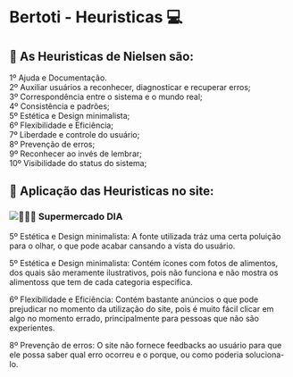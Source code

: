 # Bertoti - Heuristicas 💻

## 🔹 As Heuristicas de Nielsen são:

1º Ajuda e Documentação. </br>
2º Auxiliar usuários a reconhecer, diagnosticar e recuperar erros; </br>
3º Correspondência entre o sistema e o mundo real; </br>
4º Consistência e padrões; </br>
5º Estética e Design minimalista; </br>
6º Flexibilidade e Eficiência; </br>
7º Liberdade e controle do usuário; </br>
8º Prevenção de erros; </br>
9º Reconhecer ao invés de lembrar; </br>
10º Visibilidade do status do sistema; </br>

## 🔹 Aplicação das Heuristicas no site: 

### ![🛒🍉🥙 Supermercado DIA](https://www.dia.com.br/)

5º Estética e Design minimalista: A fonte utilizada tráz uma certa poluição para o olhar, o que pode acabar cansando a vista do usuário. </br>

5º Estética e Design minimalista: Contém ícones com fotos de alimentos, dos quais são meramente ilustrativos, pois não funciona e não mostra os alimentoss que tem de cada categoria especifica.</br>

6º Flexibilidade e Eficiência: Contém bastante anúncios o que pode prejudicar no momento da utilização do site, pois é muito fácil clicar em algo no momento errado, principalmente para pessoas que não são experientes.</br>

8º Prevenção de erros: O site não fornece feedbacks ao usuário para que ele possa saber qual erro ocorreu e o porque, ou como poderia soluciona-lo.</br>

